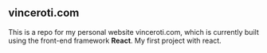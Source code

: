 ## vinceroti.com
This is a repo for my personal website vinceroti.com, which is currently built using the front-end framework **React**. My first project with react.
